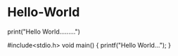 # Hello-World

print("Hello World.........")


#include<stdio.h>
void main()
{
	printf("Hello World...");
}
